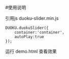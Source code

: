 #使用说明

引用js duoku-slider.min.js

    DUOKU.duokuSlider({
        container:'container',
        autoPlay:true
    });

运行 demo.html 查看效果